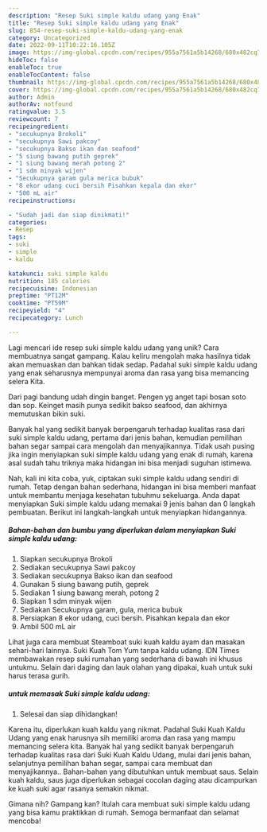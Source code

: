```yaml
---
description: "Resep Suki simple kaldu udang yang Enak"
title: "Resep Suki simple kaldu udang yang Enak"
slug: 854-resep-suki-simple-kaldu-udang-yang-enak
category: Uncategorized
date: 2022-09-11T10:22:16.105Z
image: https://img-global.cpcdn.com/recipes/955a7561a5b14268/680x482cq70/suki-simple-kaldu-udang-foto-resep-utama.jpg
hideToc: false
enableToc: true
enableTocContent: false
thumbnail: https://img-global.cpcdn.com/recipes/955a7561a5b14268/680x482cq70/suki-simple-kaldu-udang-foto-resep-utama.jpg
cover: https://img-global.cpcdn.com/recipes/955a7561a5b14268/680x482cq70/suki-simple-kaldu-udang-foto-resep-utama.jpg
author: Admin
authorAv: notfound
ratingvalue: 3.5
reviewcount: 7
recipeingredient:
- "secukupnya Brokoli"
- "secukupnya Sawi pakcoy"
- "secukupnya Bakso ikan dan seafood"
- "5 siung bawang putih geprek"
- "1 siung bawang merah potong 2"
- "1 sdm minyak wijen"
- "Secukupnya garam gula merica bubuk"
- "8 ekor udang cuci bersih Pisahkan kepala dan ekor"
- "500 mL air"
recipeinstructions:

- "Sudah jadi dan siap dinikmati!"
categories:
- Resep
tags:
- suki
- simple
- kaldu

katakunci: suki simple kaldu 
nutrition: 185 calories
recipecuisine: Indonesian
preptime: "PT12M"
cooktime: "PT59M"
recipeyield: "4"
recipecategory: Lunch

---
```





Lagi mencari ide resep suki simple kaldu udang yang unik? Cara membuatnya sangat gampang. Kalau keliru mengolah maka hasilnya tidak akan memuaskan dan bahkan tidak sedap. Padahal suki simple kaldu udang yang enak seharusnya mempunyai aroma dan rasa yang bisa memancing selera Kita.





Dari pagi bandung udah dingin banget. Pengen yg anget tapi bosan soto dan sop. Keinget masih punya sedikit bakso seafood, dan akhirnya memutuskan bikin suki.

Banyak hal yang sedikit banyak berpengaruh terhadap kualitas rasa dari suki simple kaldu udang, pertama dari jenis bahan, kemudian pemilihan bahan segar sampai cara mengolah dan menyajikannya. Tidak usah pusing jika ingin menyiapkan suki simple kaldu udang yang enak di rumah, karena asal sudah tahu triknya maka hidangan ini bisa menjadi suguhan istimewa.






Nah, kali ini kita coba, yuk, ciptakan suki simple kaldu udang sendiri di rumah. Tetap dengan bahan sederhana, hidangan ini bisa memberi manfaat untuk membantu menjaga kesehatan tubuhmu sekeluarga. Anda dapat menyiapkan Suki simple kaldu udang memakai 9 jenis bahan dan 0 langkah pembuatan. Berikut ini langkah-langkah untuk menyiapkan hidangannya.

<!--inarticleads1-->

##### Bahan-bahan dan bumbu yang diperlukan dalam menyiapkan Suki simple kaldu udang:

1. Siapkan secukupnya Brokoli
1. Sediakan secukupnya Sawi pakcoy
1. Sediakan secukupnya Bakso ikan dan seafood
1. Gunakan 5 siung bawang putih, geprek
1. Sediakan 1 siung bawang merah, potong 2
1. Siapkan 1 sdm minyak wijen
1. Sediakan Secukupnya garam, gula, merica bubuk
1. Persiapkan 8 ekor udang, cuci bersih. Pisahkan kepala dan ekor
1. Ambil 500 mL air


Lihat juga cara membuat Steamboat suki kuah kaldu ayam dan masakan sehari-hari lainnya. Suki Kuah Tom Yum tanpa kaldu udang. IDN Times membawakan resep suki rumahan yang sederhana di bawah ini khusus untukmu. Selain dari daging dan lauk olahan yang dipakai, kuah untuk suki harus terasa gurih. 

<!--inarticleads2-->

#####  untuk memasak Suki simple kaldu udang:


1. Selesai dan siap dihidangkan!

Karena itu, diperlukan kuah kaldu yang nikmat. Padahal Suki Kuah Kaldu Udang yang enak harusnya sih memiliki aroma dan rasa yang mampu memancing selera kita. Banyak hal yang sedikit banyak berpengaruh terhadap kualitas rasa dari Suki Kuah Kaldu Udang, mulai dari jenis bahan, selanjutnya pemilihan bahan segar, sampai cara membuat dan menyajikannya.. Bahan-bahan yang dibutuhkan untuk membuat saus. Selain kuah kaldu, saus juga diperlukan sebagai cocolan daging atau dicampurkan ke kuah suki agar rasanya semakin nikmat. 

Gimana nih? Gampang kan? Itulah cara membuat suki simple kaldu udang yang bisa kamu praktikkan di rumah. Semoga bermanfaat dan selamat mencoba!
